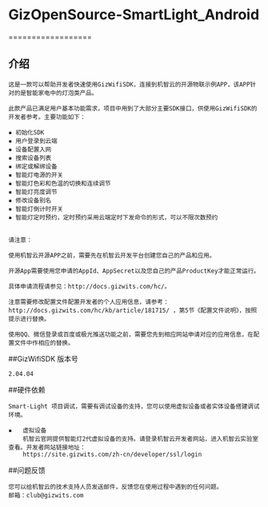 # GizOpenSource-SmartLight_Android
==================

## 介绍
    
    这是一款可以帮助开发者快速使用GizWifiSDK，连接到机智云的开源物联示例APP，该APP针对的是智能家电中的灯泡类产品。

    此款产品已满足用户基本功能需求，项目中用到了大部分主要SDK接口，供使用GizWifiSDK的开发者参考。主要功能如下：
    
    ▪ 初始化SDK
    ▪ 用户登录到云端
    ▪ 设备配置入网
    ▪ 搜索设备列表
    ▪ 绑定或解绑设备
    ▪ 智能灯电源的开关
    ▪ 智能灯色彩和色温的切换和连续调节
    ▪ 智能灯亮度调节    
    ▪ 修改设备别名
    ▪ 智能灯倒计时开关
    ▪ 智能灯定时预约，定时预约采用云端定时下发命令的形式，可以不限次数预约

    
    请注意：

    使用机智云开源APP之前，需要先在机智云开发平台创建您自己的产品和应用。
    
    开源App需要使用您申请的AppId、AppSecret以及您自己的产品ProductKey才能正常运行。
    
    具体申请流程请参见：http://docs.gizwits.com/hc/。
    
    注意需要修改配置文件配置开发者的个人应用信息，请参考：http://docs.gizwits.com/hc/kb/article/181715/ ，第5节《配置文件说明》，按照提示进行替换。
    
    使用QQ、微信登录或百度或极光推送功能之前，需要您先到相应网站申请对应的应用信息，在配置文件中作相应的替换。


##GizWifiSDK 版本号

    2.04.04

##硬件依赖

    Smart-Light 项目调试，需要有调试设备的支持，您可以使用虚拟设备或者实体设备搭建调试环境。

	▪	虚拟设备
        机智云官网提供智能灯2代虚拟设备的支持。请登录机智云开发者网站，进入机智云实验室查看。开发者网站链接地址：
        https://site.gizwits.com/zh-cn/developer/ssl/login
        


##问题反馈

    您可以给机智云的技术支持人员发送邮件，反馈您在使用过程中遇到的任何问题。
    邮箱：club@gizwits.com


